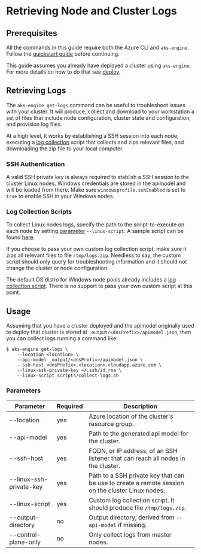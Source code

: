 # Retrieving Node and Cluster Logs

## Prerequisites

All the commands in this guide require both the Azure CLI and `aks-engine`. Follow the [quickstart guide](../tutorials/quickstart.md) before continuing.

This guide assumes you already have deployed a cluster using `aks-engine`. For more details on how to do that see [deploy](../tutorials/deploy.md).

## Retrieving Logs

The `aks-engine get-logs` command can be useful to troubleshoot issues with your cluster. It will produce, collect and download to your workstation a set of files that include node configuration, cluster state and configuration, and provision log files.

At a high level, it works by establishing a SSH session into each node, executing a [log collection](#log-collection-scripts) script that collects and zips relevant files, and downloading the zip file to your local computer.

### SSH Authentication

A valid SSH private key is always required to stablish a SSH session to the cluster Linux nodes. Windows credentials are stored in the apimodel and will be loaded from there. Make sure `windowsprofile.sshEnabled` is set to `true` to enable SSH in your Windows nodes.

### Log Collection Scripts

To collect Linux nodes logs, specify the path to the script-to-execute on each node by setting [parameter](#Parameters) `--linux-script`. A sample script can be found [here](/scripts/collect-logs.sh).

If you choose to pass your own custom log collection script, make sure it zips all relevant files to file `/tmp/logs.zip`. Needless to say, the custom script should only query for troubleshooting information and it should not change the cluster or node configuration.

The default OS distro for Windows node pools already includes a [log collection script](./scripts/collect-windows-logs.ps1). There is no support to pass your own custom script at this point.

## Usage

Assuming that you have a cluster deployed and the apimodel originally used to deploy that cluster is stored at `_output/<dnsPrefix>/apimodel.json`, then you can collect logs running a command like:

```console
$ aks-engine get-logs \
    --location <location> \
    --api-model _output/<dnsPrefix>/apimodel.json \
    --ssh-host <dnsPrefix>.<location>.cloudapp.azure.com \
    --linux-ssh-private-key ~/.ssh/id_rsa \
    --linux-script scripts/collect-logs.sh
```

### Parameters

|Parameter|Required|Description|
|---|---|---|
|--location|yes|Azure location of the cluster's resource group.|
|--api-model|yes|Path to the generated api model for the cluster.|
|--ssh-host|yes|FQDN, or IP address, of an SSH listener that can reach all nodes in the cluster.|
|--linux-ssh-private-key|yes|Path to a SSH private key that can be use to create a remote session on the cluster Linux nodes.|
|--linux-script|yes|Custom log collection script. It should produce file `/tmp/logs.zip`.|
|--output-directory|no|Output directory, derived from `--api-model` if missing.|
|--control-plane-only|no|Only collect logs from master nodes.|
